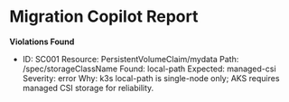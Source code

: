 # Migration Copilot Report

**Violations Found**

- ID: SC001
  Resource: PersistentVolumeClaim/mydata
  Path: /spec/storageClassName
  Found: local-path
  Expected: managed-csi
  Severity: error
  Why: k3s local-path is single-node only; AKS requires managed CSI storage for reliability.